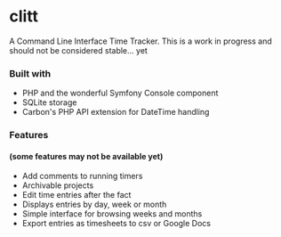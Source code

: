 # clitt

A Command Line Interface Time Tracker. This is a work in progress and should not be considered stable... yet

### Built with
* PHP and the wonderful Symfony Console component
* SQLite storage
* Carbon's PHP API extension for DateTime handling

### Features
#### (some features may not be available yet)
* Add comments to running timers
* Archivable projects
* Edit time entries after the fact
* Displays entries by day, week or month
* Simple interface for browsing weeks and months
* Export entries as timesheets to csv or Google Docs
